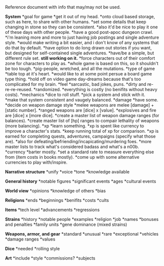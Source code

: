 Reference document with info that may/may not be used.

**System**
  *goal for game
    *get it out of my head.
      *onto cloud based storage, such as here, to share with other humans.
      *set some details that keep changing in stone so they can be consistent.
      *also it'd be nice to play it one of these days with other people.
    *have a good post-apoc dungeon crawl.
      *i'm leaning more and more to just having job postings and single adventure style.
        *would make writing a bit easier, and i don't know of any systems that do that by default.
        *have option to do long drawn out stories if you want, but designed for self-contained single adventures.
    *have/be a simple, but different rule set.
      **still working on it.**
    *force characters out of their comfort zone for characters to play as.
      *whole game is based on this, so it shouldn't be too tough.
      *pig-people, wretched, and all the mutations.
  *type of game
    *table top at it's heart.
    *would like to at some point persue a board game type thing.
    *hold off on video game day-dreams because that's too complicated for my brain.
  *feel
    *sarcastic, bad jokes, puns.
    *dirty and re-re-re-reused.
    *randomized.
    *everything is costly (no benifits without heavy costs).
  *mechanics
    *dice to roll stuff.
    *pick a system and stick with it.
    *make that system consistent and vaugely balanced.
  *damage
    *have some.
    *decide on weapon damage style
      *melee weapons are melee [damage] + [static number].
      *ranged weapons are [dice] x [value].
      *explosives and fire are [dice] x [more dice].
    *create a master list of weapon damage ranges (for balances).
    *create master list of [hp] ranges to compair lethality of weapons (more balancing).
  *xp
    *learn something.
    *xp is spent like currency to improve a character's stats.
    *keep running total of xp for comparison.
    *xp is earned for completing quests, adventures, campaigns (specify what those are).
    *also for defeating/befriending/incapicating/murdering foes.
    *more master lists to track what's considered badass and what's a n00b.
  *currency
    *barter mostly.
    *set a standard rate to measure everything else from (item costs in books mostly).
    *come up with some alternative currencies to play with/inspire.
  
**Narrative structure**
  *unify
  *voice
  *tone
  *knowledge available

**General history**
  *notable figures
  *significant events
  *ages
  *cultural events
  
**World view**
  *opinions
  *knowledge of others
  *bias

**Religions**
  *ends
  *beginnings
  *benifits
  *costs
  *cults

**Items**
  *tech level
  *advancements
  *regressions

**Strains**
  *history
  *notable people
  *examples
  *religion
  *job
  *names 
  *bonuses and penalties
  *family units
  *gene dominance (mixed strains)
  
**Weapons, armor, and gear**
  *standard
  *unusual
  *rare
  *exceptional
  *vehicles
  *damage ranges
  *values
  

**Dice**
  *needed
  *rolling style
  
**Art**
  *include
  *style
  *commissions?
  *subjects
